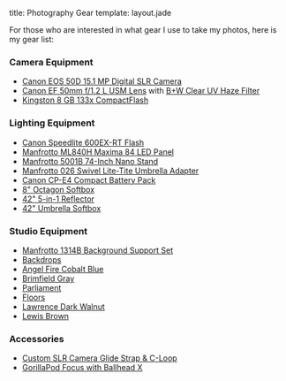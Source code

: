 title: Photography Gear
template: layout.jade

For those who are interested in what gear I use to take my photos, here is my gear list:

### Camera Equipment

 *  [Canon EOS 50D 15.1 MP Digital SLR Camera](http://www.amazon.com/gp/product/B001EQ4BVI/ref=as_li_ss_tl?ie=UTF8&camp=1789&creative=390957&creativeASIN=B001EQ4BVI&linkCode=as2&tag=m0676-20)
 *  [Canon EF 50mm f/1.2 L USM Lens](http://www.amazon.com/gp/product/B000I1YIDQ/ref=as_li_ss_tl?ie=UTF8&camp=1789&creative=390957&creativeASIN=B000I1YIDQ&linkCode=as2&tag=m0676-20) with [B+W Clear UV Haze Filter](http://www.amazon.com/gp/product/B0000BZL9J/ref=as_li_ss_tl?ie=UTF8&camp=1789&creative=390957&creativeASIN=B0000BZL9J&linkCode=as2&tag=m0676-20)
 *  [Kingston 8 GB 133x CompactFlash](http://www.amazon.com/gp/product/B000Y138EK/ref=as_li_ss_tl?ie=UTF8&camp=1789&creative=390957&creativeASIN=B000Y138EK&linkCode=as2&tag=m0676-20)

### Lighting Equipment

 *  [Canon Speedlite 600EX-RT Flash](http://www.amazon.com/gp/product/B007FH1KX2/ref=as_li_ss_tl?ie=UTF8&camp=1789&creative=390957&creativeASIN=B007FH1KX2&linkCode=as2&tag=m0676-20)
 *  [Manfrotto ML840H Maxima 84 LED Panel](http://www.amazon.com/gp/product/B005P58BN8/ref=as_li_ss_tl?ie=UTF8&camp=1789&creative=390957&creativeASIN=B005P58BN8&linkCode=as2&tag=m0676-20)
 *  [Manfrotto 5001B 74-Inch Nano Stand](http://www.amazon.com/gp/product/B001M4HXB2/ref=as_li_ss_tl?ie=UTF8&camp=1789&creative=390957&creativeASIN=B001M4HXB2&linkCode=as2&tag=m0676-20)
 *  [Manfrotto 026 Swivel Lite-Tite Umbrella Adapter](http://www.amazon.com/gp/product/B001ENW61I/ref=as_li_ss_tl?ie=UTF8&camp=1789&creative=390957&creativeASIN=B001ENW61I&linkCode=as2&tag=m0676-20)
 *  [Canon CP-E4 Compact Battery Pack](http://www.amazon.com/gp/product/B000NSJ4Q0/ref=as_li_ss_tl?ie=UTF8&camp=1789&creative=390957&creativeASIN=B000NSJ4Q0&linkCode=as2&tag=m0676-20)
 *  [8" Octagon Softbox](http://www.amazon.com/gp/product/B006NYJNTG/ref=as_li_ss_tl?ie=UTF8&camp=1789&creative=390957&creativeASIN=B006NYJNTG&linkCode=as2&tag=m0676-20)
 *  [42" 5-in-1 Reflector](http://www.amazon.com/gp/product/B003Y2KC7W/ref=as_li_ss_tl?ie=UTF8&camp=1789&creative=390957&creativeASIN=B003Y2KC7W&linkCode=as2&tag=m0676-20)
 *  [42" Umbrella Softbox](http://www.amazon.com/gp/product/B0055E6TY2/ref=as_li_ss_tl?ie=UTF8&camp=1789&creative=390957&creativeASIN=B0055E6TY2&linkCode=as2&tag=m0676-20)

### Studio Equipment

 *  [Manfrotto 1314B Background Support Set](http://www.amazon.com/gp/product/B0036ETLZM/ref=as_li_ss_tl?ie=UTF8&camp=1789&creative=390957&creativeASIN=B0036ETLZM&linkCode=as2&tag=m0676-20)
 *  [Backdrops](http://backdrops.whcc.com/collections/)
   *  [Angel Fire Cobalt Blue](http://backdrops.whcc.com/collections/angel-fire/products/angel-fire-cobalt-blue)
   *  [Brimfield Gray](http://backdrops.whcc.com/collections/brimfield/products/brimfield-gray)
   *  [Parliament](http://backdrops.whcc.com/collections/parliament/products/parliament)
 *  [Floors](http://backdrops.whcc.com/collections/floors)
   *  [Lawrence Dark Walnut](http://backdrops.whcc.com/collections/floors/products/lawrence-dark-walnut)
   *  [Lewis Brown](http://backdrops.whcc.com/collections/floors/products/lewis-brown)

### Accessories

 *  [Custom SLR Camera Glide Strap & C-Loop](http://www.amazon.com/gp/product/B00877PSIC/ref=as_li_ss_tl?ie=UTF8&camp=1789&creative=390957&creativeASIN=B00877PSIC&linkCode=as2&tag=m0676-20)
 *  [GorillaPod Focus with Ballhead X](http://www.amazon.com/gp/product/B003II3FD0/ref=as_li_ss_tl?ie=UTF8&camp=1789&creative=390957&creativeASIN=B003II3FD0&linkCode=as2&tag=m0676-20)
